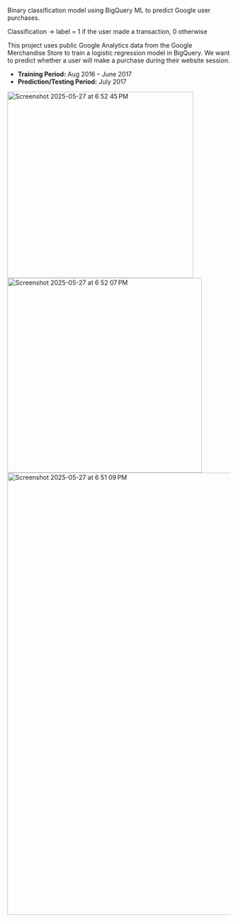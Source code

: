 Binary classification model using BigQuery ML to predict Google user purchases.

Classification -> label = 1 if the user made a transaction, 0 otherwise  

This project uses public Google Analytics data from the Google Merchandise Store to train a logistic regression model in BigQuery. We want to predict whether a user will make a purchase during their website session.

- **Training Period:** Aug 2016 – June 2017  
- **Prediction/Testing Period:** July 2017  

<img width="420" alt="Screenshot 2025-05-27 at 6 52 45 PM" src="https://github.com/user-attachments/assets/6cbc692a-e314-44ef-9347-6a2f9898c6d2" />
<img width="439" alt="Screenshot 2025-05-27 at 6 52 07 PM" src="https://github.com/user-attachments/assets/6695c934-c9e9-4a57-9eba-fc4b057822d7" />
<img width="997" alt="Screenshot 2025-05-27 at 6 51 09 PM" src="https://github.com/user-attachments/assets/a22464ac-81b9-4994-a51d-5c507c632019" />
